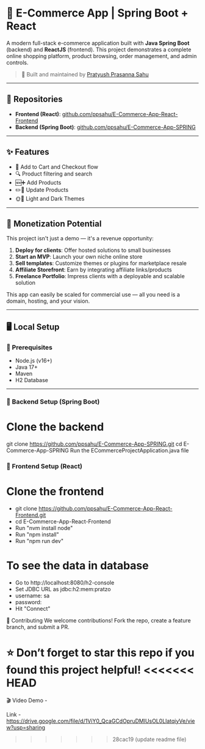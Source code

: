 # 🛒 E-Commerce App | Spring Boot + React

A modern full-stack e-commerce application built with **Java Spring Boot** (backend) and **ReactJS** (frontend). This project demonstrates a complete online shopping platform, product browsing, order management, and admin controls.

> 🚀 Built and maintained by [Pratyush Prasanna Sahu](https://www.linkedin.com/in/ppsahu)

---

## 🔗 Repositories

- **Frontend (React)**: [github.com/ppsahu/E-Commerce-App-React-Frontend](https://github.com/ppsahu/E-Commerce-App-React-Frontend)
- **Backend (Spring Boot)**: [github.com/ppsahu/E-Commerce-App-SPRING](https://github.com/ppsahu/E-Commerce-App-SPRING)

---

## ✨ Features

- 🛒 Add to Cart and Checkout flow
- 🔍 Product filtering and search
- 🆕➕ Add Products
- ✏️🔁 Update Products
- 🌞🌙 Light and Dark Themes

---

## 💸 Monetization Potential

This project isn't just a demo — it's a revenue opportunity:

1. **Deploy for clients**: Offer hosted solutions to small businesses
2. **Start an MVP**: Launch your own niche online store
3. **Sell templates**: Customize themes or plugins for marketplace resale
4. **Affiliate Storefront**: Earn by integrating affiliate links/products
5. **Freelance Portfolio**: Impress clients with a deployable and scalable solution

This app can easily be scaled for commercial use — all you need is a domain, hosting, and your vision.

---

## 🖥️ Local Setup

### 🧱 Prerequisites

- Node.js (v16+)
- Java 17+
- Maven
- H2 Database

---

### 🔧 Backend Setup (Spring Boot)

# Clone the backend
git clone https://github.com/ppsahu/E-Commerce-App-SPRING.git
cd E-Commerce-App-SPRING
Run the ECommerceProjectApplication.java file

### 🔧 Frontend Setup (React)

# Clone the frontend
- git clone https://github.com/ppsahu/E-Commerce-App-React-Frontend.git
- cd E-Commerce-App-React-Frontend
- Run "nvm install node"
- Run "npm install"
- Run "npm run dev"

# To see the data in database
- Go to http://localhost:8080/h2-console
- Set JDBC URL as jdbc:h2:mem:pratzo
- username: sa
- password: <empty>
- Hit "Connect"

🤝 Contributing
We welcome contributions! Fork the repo, create a feature branch, and submit a PR.

⭐ Don’t forget to star this repo if you found this project helpful!
<<<<<<< HEAD
=======

🎬 Video Demo - 

Link - https://drive.google.com/file/d/1ViY0_QcaGCdOpruDMlUsOL0LlatqiyVe/view?usp=sharing
>>>>>>> 28cac19 (update readme file)

